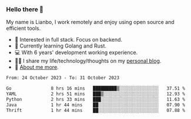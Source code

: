 ### Hello there 👋

My name is Lianbo, I work remotely and enjoy using open source and efficient tools.

- 🔭 Interested in full stack. Focus on backend.
- 🌱 Currently learning Golang and Rust.
- 💻 With 6 years' development working experience.
- ✍🏻 I share my life/technology/thoughts on my [personal blog](https://godruoyi.com).
- 👒 [About me more](https://godruoyi.com/posts/About-godruoyi).

<!--START_SECTION:waka-->

```txt
From: 24 October 2023 - To: 31 October 2023

Go               8 hrs 16 mins   █████████▒░░░░░░░░░░░░░░░   37.51 %
YAML             2 hrs 51 mins   ███▒░░░░░░░░░░░░░░░░░░░░░   12.93 %
Python           2 hrs 33 mins   ███░░░░░░░░░░░░░░░░░░░░░░   11.63 %
Java             1 hr 44 mins    ██░░░░░░░░░░░░░░░░░░░░░░░   07.90 %
Thrift           1 hr 44 mins    ██░░░░░░░░░░░░░░░░░░░░░░░   07.88 %
```

<!--END_SECTION:waka-->
